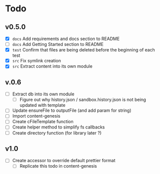 # Todo

## v0.5.0

* [x] `docs` Add requirements and docs section to README
* [ ] `docs` Add Getting Started section to README
* [x] `test` Confirm that files are being deleted before the beginning of each test
* [x] `src` Fix symlink creation
* [x] `src` Extract content into its own module

## v.0.6

* [ ] Extract db into its own module
  * [ ] Figure out why history.json / sandbox.history.json is not being updated with template
* [ ] Update ensureFile to outputFile (and add param for string)
* [ ] Import content-genesis
* [ ] Create cFileTemplate function
* [ ] Create helper method to simplify fs callbacks
* [ ] Create directory function (for library later ?)

## v1.0

* [ ] Create accessor to override default prettier format
  * [ ] Replicate this todo in content-genesis

